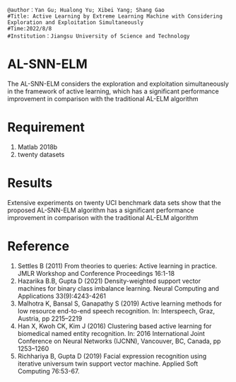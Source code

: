 ```
@author：Yan Gu; Hualong Yu; Xibei Yang; Shang Gao
#Title: Active Learning by Extreme Learning Machine with Considering Exploration and Exploitation Simultaneously
#Time:2022/8/8
#Institution：Jiangsu University of Science and Technology
```
# AL-SNN-ELM
The AL-SNN-ELM considers the exploration and exploitation simultaneously in the framework of active learning, which has a significant performance improvement in comparison with the traditional AL-ELM algorithm
# Requirement
1. Matlab 2018b
2. twenty datasets
# Results
Extensive experiments on twenty UCI benchmark data sets show that the proposed AL-SNN-ELM algorithm has a significant performance improvement in comparison with the traditional AL-ELM algorithm
# Reference
1.	Settles B (2011) From theories to queries: Active learning in practice. JMLR Workshop and Conference Proceedings 16:1-18
2.	Hazarika B.B, Gupta D (2021) Density-weighted support vector machines for binary class imbalance learning. Neural Computing and Applications 33(9):4243-4261
3.	Malhotra K, Bansal S, Ganapathy S (2019) Active learning methods for low resource end-to-end speech recognition. In: Interspeech, Graz, Austria, pp 2215–2219 
4.	Han X, Kwoh CK, Kim J (2016) Clustering based active learning for biomedical named entity recognition. In: 2016 International Joint Conference on Neural Networks (IJCNN), Vancouver, BC, Canada, pp 1253–1260 
5.	Richhariya B, Gupta D (2019) Facial expression recognition using iterative universum twin support vector machine. Applied Soft Computing 76:53-67.
